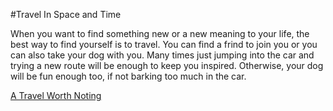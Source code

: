 #Travel In Space and Time

When you want to find something new or a new
meaning to your life, the best way to find yourself
is to travel. You can find a frind to join you
or you can also take your dog with you.
Many times just jumping into the car and
trying a new route will be enough to keep
you inspired.
Otherwise, your dog will be fun enough too,
if not barking too much in the car.

[A Travel Worth Noting](../wonderful_time_travel/wonderful-time.md)

